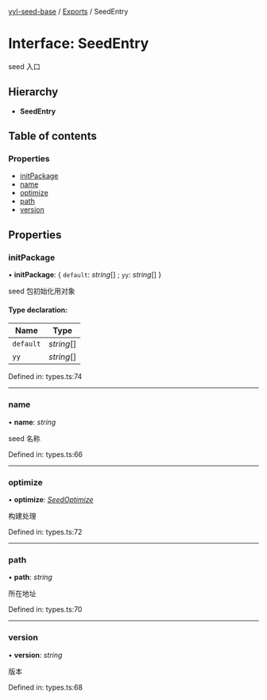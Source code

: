[yyl-seed-base](../README.md) / [Exports](../modules.md) / SeedEntry

# Interface: SeedEntry

seed 入口

## Hierarchy

* **SeedEntry**

## Table of contents

### Properties

- [initPackage](seedentry.md#initpackage)
- [name](seedentry.md#name)
- [optimize](seedentry.md#optimize)
- [path](seedentry.md#path)
- [version](seedentry.md#version)

## Properties

### initPackage

• **initPackage**: { `default`: *string*[] ; `yy`: *string*[]  }

seed 包初始化用对象

#### Type declaration:

Name | Type |
------ | ------ |
`default` | *string*[] |
`yy` | *string*[] |

Defined in: types.ts:74

___

### name

• **name**: *string*

seed 名称

Defined in: types.ts:66

___

### optimize

• **optimize**: [*SeedOptimize*](../modules.md#seedoptimize)

构建处理

Defined in: types.ts:72

___

### path

• **path**: *string*

所在地址

Defined in: types.ts:70

___

### version

• **version**: *string*

版本

Defined in: types.ts:68
